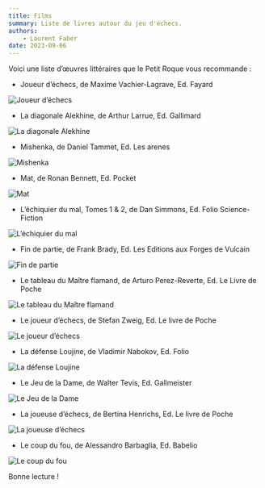 ```yaml
---
title: Films
summary: Liste de livres autour du jeu d'échecs.
authors:
    - Laurent Faber
date: 2023-09-06
---
```

Voici une liste d’œuvres littéraires que le Petit Roque vous recommande :

+ Joueur d’échecs, de Maxime Vachier-Lagrave, Ed. Fayard

![Joueur d’échecs](img/lectures/Joueurs-dechecs-MVL.webp)

+ La diagonale Alekhine, de Arthur Larrue, Ed. Gallimard

![La diagonale Alekhine](img/lectures/Diagonale-Alekine.webp)

+ Mishenka, de Daniel Tammet, Ed. Les arenes

![Mishenka](img/lectures/Mishenka.webp)

+ Mat, de Ronan Bennett, Ed. Pocket

![Mat](img/lectures/Mat-Ronan-Bennet.webp)

+ L’échiquier du mal, Tomes 1 & 2, de Dan Simmons, Ed. Folio Science-Fiction

![L’échiquier du mal](img/lectures/Echiquier-du-mal.webp)

+ Fin de partie, de Frank Brady, Ed. Les Editions aux Forges de Vulcain

![Fin de partie](img/lectures/Fin-de-partie.webp)

+ Le tableau du Maître flamand, de Arturo Perez-Reverte, Ed. Le Livre de Poche

![Le tableau du Maître flamand](img/lectures/tableau-du-maitre-flamand.webp)

+ Le joueur d’échecs, de Stefan Zweig, Ed. Le livre de Poche

![Le joueur d’échecs](img/lectures/Le-joueur-echecs-Zweig.webp)

+ La défense Loujine, de Vladimir Nabokov, Ed. Folio

![La défense Loujine](img/lectures/La-defense-Loujine.webp)

+ Le Jeu de la Dame, de Walter Tevis, Ed. Gallmeister

![Le Jeu de la Dame](img/lectures/Le-jeu-de-la-dame.webp)

+ La joueuse d’échecs, de Bertina Henrichs, Ed. Le livre de Poche

![La joueuse d’échecs](img/lectures/La-joueuse-dechecs.webp)

+ Le coup du fou, de Alessandro Barbaglia, Ed. Babelio

![Le coup du fou](img/lectures/CVT_Le-coup-du-fou_1856.webp)


Bonne lecture !